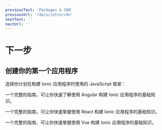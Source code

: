 ```yaml
---
previousText: 'Packages & CDN'
previousUrl: '/docs/intro/cdn'
nextText: ''
nextUrl: ''
---
```


# 下一步

## 创建你的第一个应用程序

选择你计划在构建 Ionic 应用程序时使用的 JavaScript 框架：

<docs-cards> <docs-card header="Start with Angular" href="/docs/angular/your-first-app" icon="/docs/assets/icons/logo-angular-icon.png"> <p>一个完整的指南，可让你快速了解使用 Angular 构建 Ionic 应用程序的基础知识。</p>
  </docs-card>

  <docs-card header="Start with React" href="/docs/react/your-first-app" icon="/docs/assets/icons/logo-react-icon.png"> <p>一个完整的指南，可让你快速掌握使用 React 构建 Ionic 应用程序的基础知识。</p>
  </docs-card>

  <docs-card header="Start with Vue" href="/docs/vue/your-first-app" icon="/docs/assets/icons/logo-vue-icon.png"> <p>一个完整的指南，可让你快速掌握使用 Vue 构建 Ionic 应用程序的基础知识。</p>
  </docs-card> </docs-cards>
